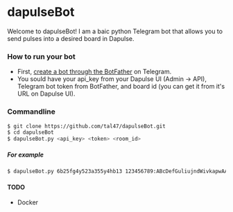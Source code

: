 # dapulseBot

Welcome to dapulseBot! I am a baic python Telegram bot that allows you to send pulses into a desired board in Dapulse.

### How to run your bot

  - First, [create a bot through the BotFather] on Telegram.
  - You sould have your api_key from your Dapulse UI (Admin -> API), Telegram bot token from BotFather, and board id (you can get it from it's URL on Dapulse UI).

### Commandline

```sh
$ git clone https://github.com/tal47/dapulseBot.git
$ cd dapulseBot
$ dapulseBot.py <api_key> <token> <room_id>
```

##### For example

```sh
$ dapulseBot.py 6b25fg4y523a355y4hb13 123456789:ABcDefGuliujndWivkapwAAA 143256789
```

#### TODO
 - Docker

   [create a bot through the BotFather]: https://github.com/python-telegram-bot/python-telegram-bot
